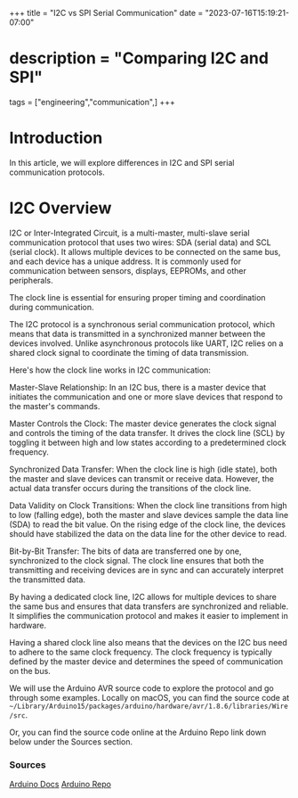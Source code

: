 +++
title = "I2C vs SPI Serial Communication" 
date = "2023-07-16T15:19:21-07:00"
# description = "Comparing I2C and SPI"

tags = ["engineering","communication",]
+++

# Introduction

In this article, we will explore differences in I2C and SPI serial communication protocols.


# I2C Overview

I2C or Inter-Integrated Circuit, is a multi-master, multi-slave serial communication protocol that uses two wires: SDA (serial data) and SCL (serial clock). It allows multiple devices to be connected on the same bus, and each device has a unique address. It is commonly used for communication between sensors, displays, EEPROMs, and other peripherals.

The clock line is essential for ensuring proper timing and coordination during communication.

The I2C protocol is a synchronous serial communication protocol, which means that data is transmitted in a synchronized manner between the devices involved. Unlike asynchronous protocols like UART, I2C relies on a shared clock signal to coordinate the timing of data transmission.

Here's how the clock line works in I2C communication:

Master-Slave Relationship: In an I2C bus, there is a master device that initiates the communication and one or more slave devices that respond to the master's commands.

Master Controls the Clock: The master device generates the clock signal and controls the timing of the data transfer. It drives the clock line (SCL) by toggling it between high and low states according to a predetermined clock frequency.

Synchronized Data Transfer: When the clock line is high (idle state), both the master and slave devices can transmit or receive data. However, the actual data transfer occurs during the transitions of the clock line.

Data Validity on Clock Transitions: When the clock line transitions from high to low (falling edge), both the master and slave devices sample the data line (SDA) to read the bit value. On the rising edge of the clock line, the devices should have stabilized the data on the data line for the other device to read.

Bit-by-Bit Transfer: The bits of data are transferred one by one, synchronized to the clock signal. The clock line ensures that both the transmitting and receiving devices are in sync and can accurately interpret the transmitted data.

By having a dedicated clock line, I2C allows for multiple devices to share the same bus and ensures that data transfers are synchronized and reliable. It simplifies the communication protocol and makes it easier to implement in hardware.

Having a shared clock line also means that the devices on the I2C bus need to adhere to the same clock frequency. The clock frequency is typically defined by the master device and determines the speed of communication on the bus.

We will use the Arduino AVR source code to explore the protocol and go through some examples. Locally on macOS, you can find the source code at `~/Library/Arduino15/packages/arduino/hardware/avr/1.8.6/libraries/Wire/src`. 

Or, you can find the source code online at the Arduino Repo link down below under the Sources section.


### Sources

[Arduino Docs](https://docs.arduino.cc/learn/communication/wire)
[Arduino Repo](https://github.com/arduino/ArduinoCore-avr/tree/master/libraries/Wire/src)

